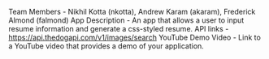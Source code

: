 Team Members - Nikhil Kotta (nkotta), Andrew Karam (akaram), Frederick Almond (falmond)
App Description - An app that allows a user to input resume information and generate a css-styled resume. 
API links - https://api.thedogapi.com/v1/images/search
YouTube Demo Video - Link to a YouTube video that provides a demo of your application.

